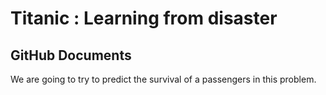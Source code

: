 Titanic : Learning from disaster
================

GitHub Documents
----------------

We are going to try to predict the survival of a passengers in this problem.

